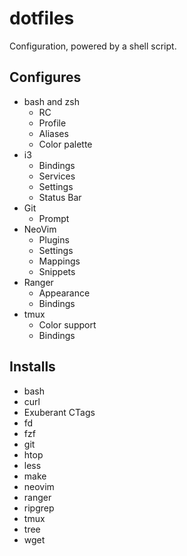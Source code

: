 # dotfiles
Configuration, powered by a shell script.

## Configures
* bash and zsh
  * RC
  * Profile
  * Aliases
  * Color palette
* i3
  * Bindings
  * Services
  * Settings
  * Status Bar
* Git
  * Prompt    
* NeoVim
  * Plugins
  * Settings
  * Mappings
  * Snippets
* Ranger
  * Appearance
  * Bindings
* tmux
  * Color support
  * Bindings

## Installs
* bash
* curl
* Exuberant CTags
* fd
* fzf
* git
* htop
* less
* make
* neovim
* ranger
* ripgrep
* tmux
* tree
* wget

